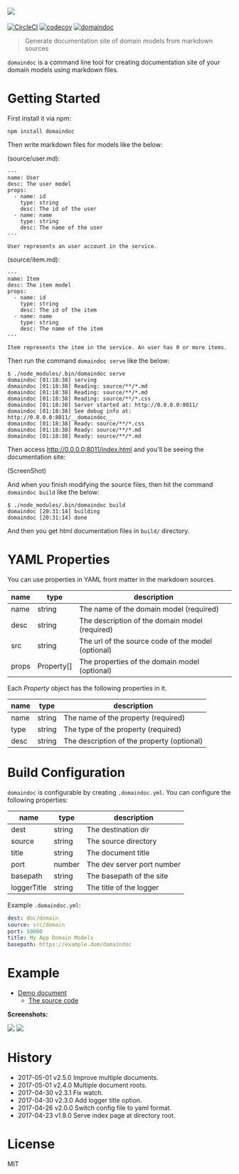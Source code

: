 # <img src="https://kt3k.github.io/domaindoc/media/logo-with-text.svg" />

[![CircleCI](https://circleci.com/gh/kt3k/domaindoc.svg?style=svg)](https://circleci.com/gh/kt3k/domaindoc)
[![codecov](https://codecov.io/gh/kt3k/domaindoc/branch/master/graph/badge.svg)](https://codecov.io/gh/kt3k/domaindoc)
[![domaindoc](https://img.shields.io/npm/v/domaindoc.svg)](https://npm.im/domaindoc)

> Generate documentation site of domain models from markdown sources

`domaindoc` is a command line tool for creating documentation site of your domain models using markdown files.

# Getting Started

First install it via npm:

    npm install domaindoc

Then write markdown files for models like the below:

(source/user.md):

```
---
name: User
desc: The user model
props:
  - name: id
    type: string
    desc: The id of the user
  - name: name
    type: string
    desc: The name of the user
---

User represents an user account in the service.
```

(source/item.md):

```
---
name: Item
desc: The item model
props:
  - name: id
    type: string
    desc: The id of the item
  - name: name
    type: string
    desc: The name of the item
---

Item represents the item in the service. An user has 0 or more items.
```

Then run the command `domaindoc serve` like the below:

    $ ./node_modules/.bin/domaindoc serve
    domaindoc [01:18:38] serving
    domaindoc [01:18:38] Reading: source/**/*.md
    domaindoc [01:18:38] Reading: source/**/*.md
    domaindoc [01:18:38] Reading: source/**/*.css
    domaindoc [01:18:38] Server started at: http://0.0.0.0:8011/
    domaindoc [01:18:38] See debug info at: http://0.0.0.0:8011/__domaindoc__
    domaindoc [01:18:38] Ready: source/**/*.css
    domaindoc [01:18:38] Ready: source/**/*.md
    domaindoc [01:18:38] Ready: source/**/*.md

Then access http://0.0.0.0:8011/index.html and you'll be seeing the documentation site:

(ScreenShot)

And when you finish modifying the source files, then hit the command `domaindoc build` like the below:

    $ ./node_modules/.bin/domaindoc build
    domaindoc [20:31:14] building
    domaindoc [20:31:14] done

And then you get html documentation files in `build/` directory.

# YAML Properties

You can use properties in YAML front matter in the markdown sources.

name  | type       | description
------|------------|---------
name  | string     | The name of the domain model (required)
desc  | string     | The description of the domain model (required)
src   | string     | The url of the source code of the model (optional)
props | Property[] | The properties of the domain model (optional)

Each *Property* object has the following properties in it.

name | type   | description
-----|--------|---------
name | string | The name of the property (required)
type | string | The type of the property (required)
desc | string | The description of the property (optional)

# Build Configuration

`domaindoc` is configurable by creating `.domaindoc.yml`. You can configure the following properties:

name        | type   | description
------------|--------|-------------
dest        | string | The destination dir
source      | string | The source directory
title       | string | The document title
port        | number | The dev server port number
basepath    | string | The basepath of the site
loggerTitle | string | The title of the logger

Example `.domaindoc.yml`:

```yaml
dest: doc/domain
source: src/domain
port: 50000
title: My App Domain Models
basepath: https://example.dom/domaindoc
```

# Example

- [Demo document](http://kt3k.github.io/moneybit/)
  - [The source code](https://github.com/kt3k/moneybit/tree/master/packages/moneybit-domain)

**Screenshots:**

<img src="https://kt3k.github.io/domaindoc/media/demo-page.png" />

<img src="https://kt3k.github.io/domaindoc/media/demo-index.png" />

# History

- 2017-05-01   v2.5.0   Improve multiple documents.
- 2017-05-01   v2.4.0   Multiple document roots.
- 2017-04-30   v2.3.1   Fix watch.
- 2017-04-30   v2.3.0   Add logger title option.
- 2017-04-26   v2.0.0   Switch config file to yaml format.
- 2017-04-23   v1.8.0   Serve index page at directory root.

# License

MIT
